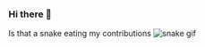 ### Hi there 👋

<!--
**RoysYB/RoysYB** is a ✨ _special_ ✨ repository because its `README.md` (this file) appears on your GitHub profile.

Here are some ideas to get you started:

- 🔭 I’m currently working on ...
- 🌱 I’m currently learning ...
- 👯 I’m looking to collaborate on ...
- 🤔 I’m looking for help with ...
- 💬 Ask me about ...
- 📫 How to reach me: ...
- 😄 Pronouns: ...
- ⚡ Fun fact: ...
-->
Is that a  snake eating my contributions
![snake gif](https://github.com/RoysYB/RoysYB/blob/2941fc75ea75fc106eee3db07ea8a1dddfa293cc/github-contribution-grid-snake.gif)
